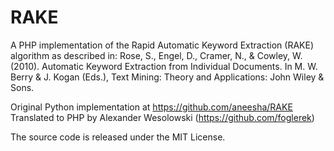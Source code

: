 RAKE
====

A PHP implementation of the Rapid Automatic Keyword Extraction (RAKE) algorithm as described in: Rose, S., Engel, D., Cramer, N., & Cowley, W. (2010). Automatic Keyword Extraction from Individual Documents. In M. W. Berry & J. Kogan (Eds.), Text Mining: Theory and Applications: John Wiley & Sons.

Original Python implementation at https://github.com/aneesha/RAKE 
Translated to PHP by Alexander Wesolowski (https://github.com/foglerek)

The source code is released under the MIT License.
